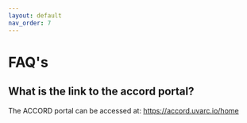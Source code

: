 ```yaml
---
layout: default
nav_order: 7
---
```


# FAQ's

## What is the link to the accord portal?

The ACCORD portal can be accessed at: https://accord.uvarc.io/home

